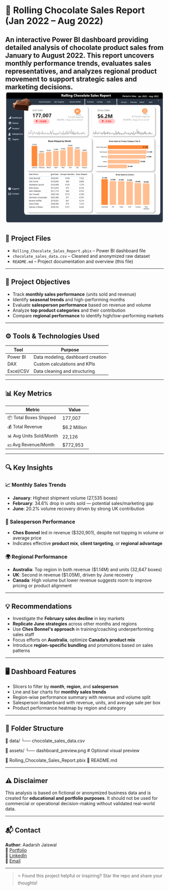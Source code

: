# 🍫 Rolling Chocolate Sales Report (Jan 2022 – Aug 2022)

An interactive **Power BI dashboard** providing detailed analysis of chocolate product sales from **January to August 2022**. This report uncovers monthly performance trends, evaluates **sales representatives**, and analyzes **regional product movement** to support strategic sales and marketing decisions.
![Power BI Dashboard](https://github.com/aadarshjaiswalvns/Rolling-Chocolate-Sales-Report/blob/main/dashboard.png)
---

## 📁 Project Files

- `Rolling_Chocolate_Sales_Report.pbix` – Power BI dashboard file  
- `chocolate_sales_data.csv` – Cleaned and anonymized raw dataset  
- `README.md` – Project documentation and overview (this file)

---

## 🎯 Project Objectives

- Track **monthly sales performance** (units sold and revenue)
- Identify **seasonal trends** and high-performing months
- Evaluate **salesperson performance** based on revenue and volume
- Analyze **top product categories** and their contribution
- Compare **regional performance** to identify high/low-performing markets

---

## ⚙️ Tools & Technologies Used

| Tool        | Purpose                               |
|-------------|----------------------------------------|
| Power BI    | Data modeling, dashboard creation      |
| DAX         | Custom calculations and KPIs           |
| Excel/CSV   | Data cleaning and structuring          |

---

## 📊 Key Metrics

| Metric                   | Value          |
|--------------------------|----------------|
| 📦 Total Boxes Shipped   | 177,007        |
| 💰 Total Revenue         | $6.2 Million   |
| 📊 Avg Units Sold/Month  | 22,126         |
| 💵 Avg Revenue/Month     | $772,953       |

---

## 🔍 Key Insights

### 📈 Monthly Sales Trends
- **January**: Highest shipment volume (27,535 boxes)  
- **February**: 34.6% drop in units sold — potential sales/marketing gap  
- **June**: 20.2% volume recovery driven by strong UK contribution

### 👤 Salesperson Performance
- **Ches Bonnel** led in revenue ($320,901), despite not topping in volume or average price  
- Indicates effective **product mix**, **client targeting**, or **regional advantage**

### 🌍 Regional Performance
- **Australia**: Top region in both revenue ($1.14M) and units (32,647 boxes)  
- **UK**: Second in revenue ($1.05M), driven by June recovery  
- **Canada**: High volume but lower revenue suggests room to improve pricing or product alignment

---

## 💡 Recommendations

- Investigate the **February sales decline** in key markets  
- **Replicate June strategies** across other months and regions  
- Use **Ches Bonnel's approach** in training/coaching underperforming sales staff  
- Focus efforts on **Australia**, optimize **Canada’s product mix**  
- Introduce **region-specific bundling** and promotions based on sales patterns

---

## 🖥️ Dashboard Features

- Slicers to filter by **month**, **region**, and **salesperson**  
- Line and bar charts for **monthly sales trends**  
- Region-wise performance summary with revenue and volume split  
- Salesperson leaderboard with revenue, units, and average sale per box  
- Product performance heatmap by region and category

---

## 📂 Folder Structure

📁 data/
└── chocolate_sales_data.csv

📁 assets/
└── dashboard_preview.png # Optional visual preview

📄 Rolling_Chocolate_Sales_Report.pbix
📄 README.md


---

## ⚠️ Disclaimer

This analysis is based on fictional or anonymized business data and is created for **educational and portfolio purposes**. It should not be used for commercial or operational decision-making without validated real-world data.

---

## 📬 Contact

**Author**: Aadarsh Jaiswal  
🔗 [Portfolio](https://aadarshjaiswalvns.github.io/Data-Analytics-Portfolio)  
💼 [LinkedIn](https://www.linkedin.com/in/aadarshjaiswalvns)  
📧 [Email](mailto:aadarshjaiswalvns@gmail.com)

---

> ⭐ Found this project helpful or inspiring? Star the repo and share your thoughts!
